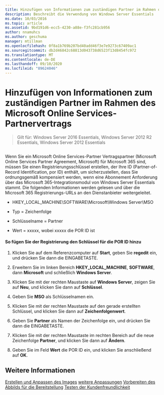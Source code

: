 ```yaml
---
title: Hinzufügen von Informationen zum zuständigen Partner im Rahmen des Microsoft Online Services-Partnervertrags
description: Beschreibt die Verwendung von Windows Server Essentials
ms.date: 10/03/2016
ms.topic: article
ms.assetid: 9bd191d6-ecc5-4230-a88e-f3fc281cb956
author: nnamuhcs
ms.author: geschuma
manager: mtillman
ms.openlocfilehash: 0f8a1b769b207bd40add46f3e7e9273c67409ac1
ms.sourcegitcommit: db2d46842c68813d043738d6523f13d8454fc972
ms.translationtype: MT
ms.contentlocale: de-DE
ms.lasthandoff: 09/10/2020
ms.locfileid: "89624046"
---
```

# <a name="add-microsoft-online-service-partner-agreement-partner-of-record-information"></a>Hinzufügen von Informationen zum zuständigen Partner im Rahmen des Microsoft Online Services-Partnervertrags

>Gilt für: Windows Server 2016 Essentials, Windows Server 2012 R2 Essentials, Windows Server 2012 Essentials

##  <a name="BKMK_3rdLevelDomanNames"></a>
 Wenn Sie ein Microsoft Online Services-Partner Vertragspartner (Microsoft Online Services Partner Agreement, Microsoft) für Microsoft 365 sind, müssen Sie einen Registrierungsschlüssel erstellen, der Ihre ID (Partner-of-Record Identification, por ID) enthält, um sicherzustellen, dass Sie ordnungsgemäß kompensiert werden, wenn eine Abonnement Anforderung über das Microsoft 365-Integrationsmodul von Windows Server Essentials stammt. Die folgenden Informationen werden gelesen und über die Microsoft 365 Registrierungs-URLs an den Dienstanbieter weitergeleitet.

-   HKEY_LOCAL_MACHINE\SOFTWARE\Microsoft\Windows Server\MSO

-   Typ = Zeichenfolge

-   Schlüsselname = Partner

-   Wert = xxxxx, wobei xxxxx die POR ID ist

#### <a name="to-add-the-por-id-key-to-the-registry"></a>So fügen Sie der Registrierung den Schlüssel für die POR ID hinzu

1.  Klicken Sie auf dem Referenzcomputer auf **Start**, geben Sie **regedit** ein, und drücken Sie dann die EINGABETASTE.

2.  Erweitern Sie im linken Bereich **HKEY_LOCAL_MACHINE**, **SOFTWARE**, dann **Microsoft** und schließlich **Windows Server**.

3.  Klicken Sie mit der rechten Maustaste auf **Windows Server**, zeigen Sie auf **Neu**, und klicken Sie dann auf **Schlüssel**.

4.  Geben Sie **MSO** als Schlüsselnamen ein.

5.  Klicken Sie mit der rechten Maustaste auf den gerade erstellten Schlüssel, und klicken Sie dann auf **Zeichenfolgenwert**.

6.  Geben Sie **Partner** als Namen der Zeichenfolge ein, und drücken Sie dann die EINGABETASTE.

7.  Klicken Sie mit der rechten Maustaste im rechten Bereich auf die neue Zeichenfolge **Partner**, und klicken Sie dann auf **Ändern**.

8.  Geben Sie im Feld **Wert** die POR ID ein, und klicken Sie anschließend auf **OK**.

## <a name="see-also"></a>Weitere Informationen

 [Erstellen und Anpassen des Images](Creating-and-Customizing-the-Image.md) [weitere Anpassungen](Additional-Customizations.md) [Vorbereiten des Abbilds für die Bereitstellung](Preparing-the-Image-for-Deployment.md) [Testen der Kundenfreundlichkeit](Testing-the-Customer-Experience.md)

